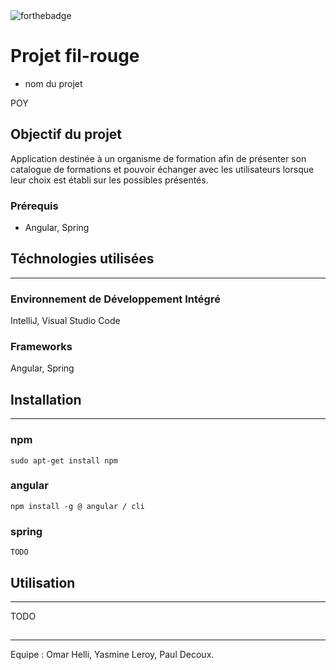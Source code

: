 
<img src="https://camo.githubusercontent.com/30ac25b97ea34a4f820d01ca7433204f13b5a218d8fc947deef6464d237d8e39/687474703a2f2f666f7274686562616467652e636f6d2f696d616765732f6261646765732f6275696c742d776974682d6c6f76652e737667" alt="forthebadge" data-canonical-src="http://forthebadge.com/images/badges/built-with-love.svg" style="max-width: 100%;">

# Projet fil-rouge 
* nom du projet

POY

## Objectif du projet

Application destinée à un organisme de formation afin de présenter son catalogue de formations et pouvoir échanger avec les utilisateurs lorsque leur choix est établi sur les possibles présentés.

### Prérequis

* Angular, Spring

## Téchnologies utilisées
***
### Environnement de Développement Intégré

IntelliJ, Visual Studio Code

### Frameworks

Angular, Spring

## Installation
***
### npm
```
sudo apt-get install npm
```

### angular
```
npm install -g @ angular / cli
```

### spring
```
TODO
```

## Utilisation
***
TODO


##
***
Equipe : Omar Helli, Yasmine Leroy, Paul Decoux.
